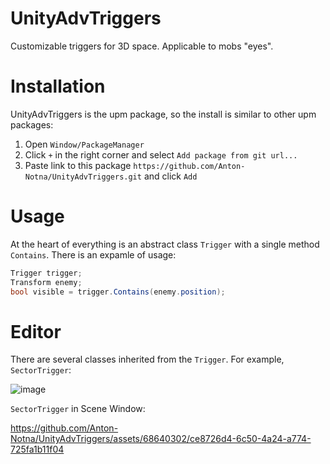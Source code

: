 # UnityAdvTriggers
Customizable triggers for 3D space. Applicable to mobs "eyes".

# Installation
UnityAdvTriggers is the upm package, so the install is similar to other upm packages:
1. Open `Window/PackageManager`
2. Click `+` in the right corner and select `Add package from git url...`
3. Paste link to this package `https://github.com/Anton-Notna/UnityAdvTriggers.git` and click `Add`

# Usage
At the heart of everything is an abstract class `Trigger` with a single method `Contains`. There is an expamle of usage:
```csharp
Trigger trigger;
Transform enemy;
bool visible = trigger.Contains(enemy.position);
```
# Editor
There are several classes inherited from the `Trigger`. For example, `SectorTrigger`:

![image](https://github.com/Anton-Notna/UnityAdvTriggers/assets/68640302/090de27e-684b-4087-a3c4-0747e0d902c4)

`SectorTrigger` in Scene Window:

https://github.com/Anton-Notna/UnityAdvTriggers/assets/68640302/ce8726d4-6c50-4a24-a774-725fa1b11f04
